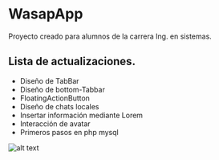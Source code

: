 # WasapApp

Proyecto creado para alumnos de la carrera Ing. en sistemas.

## Lista de actualizaciones.

- Diseño de TabBar
- Diseño de bottom-Tabbar
- FloatingActionButton
- Diseño de chats locales
- Insertar información mediante Lorem
- Interacción de avatar
- Primeros pasos en php mysql

![alt text](https://i.imgur.com/Cf4yrGM.png)